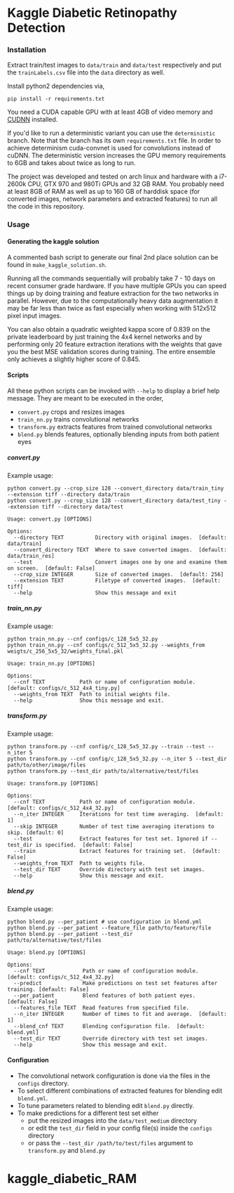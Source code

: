 # Kaggle Diabetic Retinopathy Detection

### Installation

Extract train/test images to `data/train` and `data/test` respectively and
put the `trainLabels.csv` file into the `data` directory as well.

Install python2 dependencies via,
```
pip install -r requirements.txt
```
You need a CUDA capable GPU with at least 4GB of video memory and
[CUDNN](https://developer.nvidia.com/cudnn) installed.

If you'd like to run a deterministic variant you can use the `deterministic`
branch. Note that the branch has its own `requirements.txt` file.
In order to achieve determinism cuda-convnet is used for convolutions instead
of cuDNN. The deterministic version increases the GPU memory requirements
to 6GB and takes about twice as long to run.

The project was developed and tested on arch linux and hardware with a i7-2600k CPU,
GTX 970 and 980Ti GPUs and 32 GB RAM. You probably need at least 8GB of RAM as
well as up to 160 GB of harddisk space (for converted images, network
parameters and extracted features) to run all the code in this repository.

### Usage
#### Generating the kaggle solution
A commented bash script to generate our final 2nd place solution can be found
in `make_kaggle_solution.sh`.

Running all the commands sequentially will probably take 7 - 10 days on recent
consumer grade hardware. If you have multiple GPUs you can speed things up
by doing training and feature extraction for the two networks in parallel.
However, due to the computationally heavy data augmentation it may be far less than
twice as fast especially when working with 512x512 pixel input images.

You can also obtain a quadratic weighted kappa score of 0.839 on the private
leaderboard by just training the 4x4 kernel networks and by performing only 20
feature extraction iterations with the weights that gave you the best MSE
validation scores during training. The entire ensemble only achieves a
slightly higher score of 0.845.

#### Scripts
All these python scripts can be invoked with `--help` to display a brief help
message. They are meant to be executed in the order,

- `convert.py` crops and resizes images
- `train_nn.py` trains convolutional networks
- `transform.py` extracts features from trained convolutional networks
- `blend.py` blends features, optionally blending inputs from both patient eyes

##### convert.py
Example usage:
```
python convert.py --crop_size 128 --convert_directory data/train_tiny --extension tiff --directory data/train
python convert.py --crop_size 128 --convert_directory data/test_tiny --extension tiff --directory data/test
```
```
Usage: convert.py [OPTIONS]

Options:
  --directory TEXT          Directory with original images.  [default: data/train]
  --convert_directory TEXT  Where to save converted images.  [default: data/train_res]
  --test                    Convert images one by one and examine them on screen.  [default: False]
  --crop_size INTEGER       Size of converted images.  [default: 256]
  --extension TEXT          Filetype of converted images.  [default: tiff]
  --help                    Show this message and exit
```
##### train_nn.py
Example usage:
```
python train_nn.py --cnf configs/c_128_5x5_32.py
python train_nn.py --cnf configs/c_512_5x5_32.py --weights_from weigts/c_256_5x5_32/weights_final.pkl
```
```
Usage: train_nn.py [OPTIONS]

Options:
  --cnf TEXT           Path or name of configuration module.  [default: configs/c_512_4x4_tiny.py]
  --weights_from TEXT  Path to initial weights file.
  --help               Show this message and exit.
```

##### transform.py
Example usage:
```
python transform.py --cnf config/c_128_5x5_32.py --train --test --n_iter 5
python transform.py --cnf config/c_128_5x5_32.py --n_iter 5 --test_dir path/to/other/image/files
python transform.py --test_dir path/to/alternative/test/files
```
```
Usage: transform.py [OPTIONS]

Options:
  --cnf TEXT           Path or name of configuration module.  [default: configs/c_512_4x4_32.py]
  --n_iter INTEGER     Iterations for test time averaging.  [default: 1]
  --skip INTEGER       Number of test time averaging iterations to skip. [default: 0]
  --test               Extract features for test set. Ignored if --test_dir is specified.  [default: False]
  --train              Extract features for training set.  [default: False]
  --weights_from TEXT  Path to weights file.
  --test_dir TEXT      Override directory with test set images.
  --help               Show this message and exit.
```
##### blend.py
Example usage:
```
python blend.py --per_patient # use configuration in blend.yml
python blend.py --per_patient --feature_file path/to/feature/file
python blend.py --per_patient --test_dir path/to/alternative/test/files

```
```
Usage: blend.py [OPTIONS]

Options:
  --cnf TEXT            Path or name of configuration module.  [default: configs/c_512_4x4_32.py]
  --predict             Make predictions on test set features after training. [default: False]
  --per_patient         Blend features of both patient eyes.  [default: False]
  --features_file TEXT  Read features from specified file.
  --n_iter INTEGER      Number of times to fit and average.  [default: 1]
  --blend_cnf TEXT      Blending configuration file.  [default: blend.yml]
  --test_dir TEXT       Override directory with test set images.
  --help                Show this message and exit.
```

#### Configuration

- The convolutional network configuration is done via the files in the `configs` directory.
- To select different combinations of extracted features for blending edit  `blend.yml`.
- To tune parameters related to blending edit `blend.py` directly.
- To make predictions for a different test set either
  + put the resized images into the `data/test_medium` directory
  + or edit the `test_dir` field in your config file(s) inside the `configs` directory
  + or pass the `--test_dir /path/to/test/files` argument to `transform.py` and `blend.py`

# kaggle_diabetic_RAM
